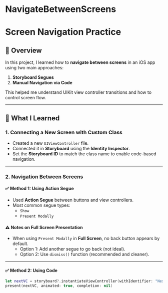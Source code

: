# NavigateBetweenScreens


# Screen Navigation Practice

## 📱 Overview
In this project, I learned how to **navigate between screens** in an iOS app using two main approaches:
1. **Storyboard Segues**
2. **Manual Navigation via Code**

This helped me understand UIKit view controller transitions and how to control screen flow.

---

## 🧠 What I Learned

### 1. Connecting a New Screen with Custom Class
- Created a new `UIViewController` file.
- Connected it in **Storyboard** using the **Identity Inspector**.
- Set the **Storyboard ID** to match the class name to enable code-based navigation.

---

### 2. Navigation Between Screens

#### ✅ Method 1: Using Action Segue
- Used **Action Segue** between buttons and view controllers.
- Most common segue types:
  - `Show`
  - `Present Modally`

#### ⚠️ Notes on Full Screen Presentation
- When using `Present Modally` in **Full Screen**, no back button appears by default.
  - Option 1: Add another segue to go back (not ideal).
  - Option 2: Use `dismiss()` function (recommended and cleaner).

---

#### ✅ Method 2: Using Code

```swift
let nextVC = storyboard?.instantiateViewController(withIdentifier: "NextViewController") as! NextViewController
present(nextVC, animated: true, completion: nil)



